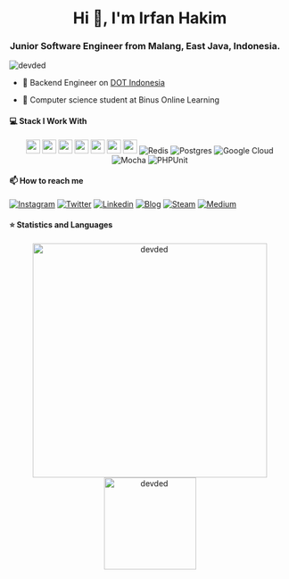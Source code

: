 <h1 align="center">Hi 👋, I'm Irfan Hakim</h1>
<h3 align="center">Junior Software Engineer from Malang, East Java, Indonesia. <img src="https://image.flaticon.com/icons/svg/323/323299.svg" width="14"/> </h3>
<p align="left"> <img src="https://komarev.com/ghpvc/?username=devded" alt="devded" /> </p>

- 🔭 Backend Engineer on [DOT Indonesia](https://github.com/pt-dot)

- 🌱 Computer science student at Binus Online Learning

#### 💻 Stack I Work With

<p align="center">
<img src="https://img.shields.io/badge/php-8892BF.svg?&style=for-the-badge&logo=php&logoColor=white" height="25"/>
<img src="https://img.shields.io/badge/javascript-%23323330.svg?&style=for-the-badge&logo=javascript&logoColor=%23F7DF1E" height="25"/>
<img src="https://img.shields.io/badge/firebase-FFCA28.svg?&style=for-the-badge&logo=firebase&logoColor=white" height="25"/>
<img src="https://img.shields.io/badge/mysql-4479A1.svg?&style=for-the-badge&logo=mysql&logoColor=white" height="25"/>
<img src="https://img.shields.io/badge/Laravel-FF2D20.svg?&style=for-the-badge&logo=laravel&logoColor=white" height="25"/>
<img src="https://img.shields.io/badge/node.js%20-%2343853D.svg?&style=for-the-badge&logo=node.js&logoColor=white" height="25"/>
<img src="https://img.shields.io/badge/SQL Server-%23ffffff.svg?&style=for-the-badge&logo=sqlserver&logoColor=white" height="25"/>
<img alt="Redis" src="https://img.shields.io/badge/redis-%23DD0031.svg?&style=for-the-badge&logo=redis&logoColor=white"/>
<img alt="Postgres" src ="https://img.shields.io/badge/postgres-%23316192.svg?&style=for-the-badge&logo=postgresql&logoColor=white"/>
<img alt="Google Cloud" src="https://img.shields.io/badge/GoogleCloud-%234285F4.svg?&style=for-the-badge&logo=google-cloud&logoColor=white"/>
<img alt="Mocha" src="https://img.shields.io/badge/-mocha-%238D6748?&style=for-the-badge&logo=mocha&logoColor=white"/>
<img alt="PHPUnit" src="https://img.shields.io/badge/-PHPUnit-%23E33332?&style=for-the-badge&logo=phpunit&logoColor=white"/>
  
</p>

#### 📫 How to reach me
[![Instagram](https://img.shields.io/badge/instagram-%23E4405F.svg?&style=for-the-badge&logo=instagram&logoColor=white)][instagram]
[![Twitter](https://img.shields.io/badge/twitter-%231DA1F2.svg?&style=for-the-badge&logo=twitter&logoColor=white)][twitter]
[![Linkedin](https://img.shields.io/badge/linkedin-%230077B5.svg?&style=for-the-badge&logo=linkedin&logoColor=white)][linkedin]
[![Blog](https://img.shields.io/website?label=catatan.irfanhkm.com&style=for-the-badge&url=https%3A%2F%2Fcatatan.irfanhkm.com)](https://catatan.irfanhkm.com)
[![Steam](https://img.shields.io/badge/Steam-%23000000.svg?&style=for-the-badge&logo=steam&logoColor=white)][steam]
[![Medium](https://img.shields.io/badge/Medium-%23000000.svg?&style=for-the-badge&logo=Medium&logoColor=white)][medium]
 
 #### ⭐  Statistics and Languages

 <p align="center"> 
    <img src="https://github-readme-stats.vercel.app/api?username=irfanhkm&count_private=true&show_icons=true&theme=buefy" alt="devded" width="420"/> 
    <img src="https://github-readme-stats.vercel.app/api/top-langs/?username=irfanhkm&hide=jupyter%20notebook,html,css&langs_count=8&layout=compact&theme=buefy" alt="devded" height="165" />
 </p>

[twitter]: https://twitter.com/Irfanhkm___
[blog]: https://catatan.irfanhkm.com
[steam]: https://steamcommunity.com/id/droidwall
[instagram]: https://instagram.com/irfanhkm_
[linkedin]: https://linkedin.com/in/irfanhkm
[medium]: https://medium.com/@irfanhkm
